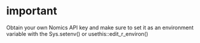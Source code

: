 # important
Obtain your own Nomics API key and make sure to set it as an environment variable with the Sys.setenv() or usethis::edit_r_environ()
